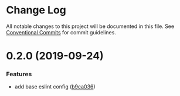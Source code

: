# Change Log

All notable changes to this project will be documented in this file.
See [Conventional Commits](https://conventionalcommits.org) for commit guidelines.

# 0.2.0 (2019-09-24)


### Features

* add base eslint config ([b9ca036](https://github.com/OperationSpark/eslint-config/commit/b9ca036))
